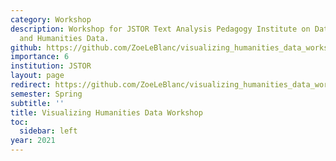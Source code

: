 ```yaml
---
category: Workshop
description: Workshop for JSTOR Text Analysis Pedagogy Institute on Data Visualization
  and Humanities Data.
github: https://github.com/ZoeLeBlanc/visualizing_humanities_data_workshop
importance: 6
institution: JSTOR
layout: page
redirect: https://github.com/ZoeLeBlanc/visualizing_humanities_data_workshop
semester: Spring
subtitle: ''
title: Visualizing Humanities Data Workshop
toc:
  sidebar: left
year: 2021
---
```


